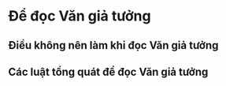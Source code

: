 
# Để đọc Văn giả tưởng

## Điều không nên làm khi đọc Văn giả tưởng

## Các luật tổng quát để đọc Văn giả tưởng

